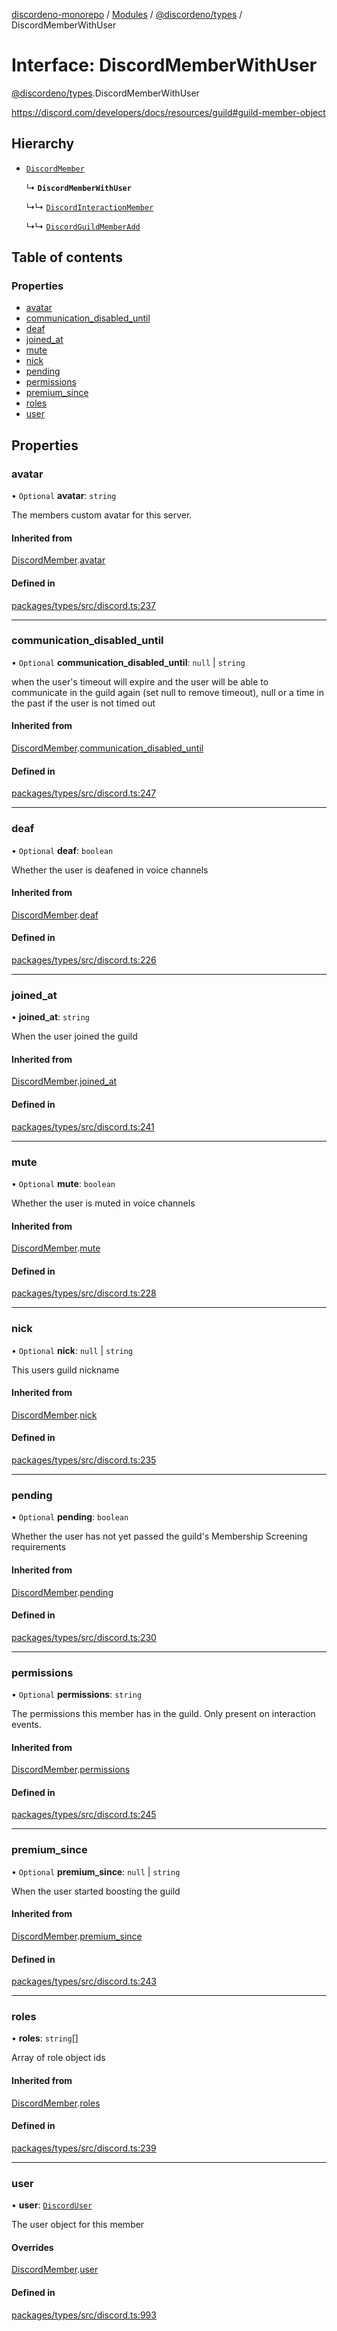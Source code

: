 [discordeno-monorepo](../README.md) / [Modules](../modules.md) / [@discordeno/types](../modules/discordeno_types.md) / DiscordMemberWithUser

# Interface: DiscordMemberWithUser

[@discordeno/types](../modules/discordeno_types.md).DiscordMemberWithUser

https://discord.com/developers/docs/resources/guild#guild-member-object

## Hierarchy

- [`DiscordMember`](discordeno_types.DiscordMember.md)

  ↳ **`DiscordMemberWithUser`**

  ↳↳ [`DiscordInteractionMember`](discordeno_types.DiscordInteractionMember.md)

  ↳↳ [`DiscordGuildMemberAdd`](discordeno_types.DiscordGuildMemberAdd.md)

## Table of contents

### Properties

- [avatar](discordeno_types.DiscordMemberWithUser.md#avatar)
- [communication_disabled_until](discordeno_types.DiscordMemberWithUser.md#communication_disabled_until)
- [deaf](discordeno_types.DiscordMemberWithUser.md#deaf)
- [joined_at](discordeno_types.DiscordMemberWithUser.md#joined_at)
- [mute](discordeno_types.DiscordMemberWithUser.md#mute)
- [nick](discordeno_types.DiscordMemberWithUser.md#nick)
- [pending](discordeno_types.DiscordMemberWithUser.md#pending)
- [permissions](discordeno_types.DiscordMemberWithUser.md#permissions)
- [premium_since](discordeno_types.DiscordMemberWithUser.md#premium_since)
- [roles](discordeno_types.DiscordMemberWithUser.md#roles)
- [user](discordeno_types.DiscordMemberWithUser.md#user)

## Properties

### avatar

• `Optional` **avatar**: `string`

The members custom avatar for this server.

#### Inherited from

[DiscordMember](discordeno_types.DiscordMember.md).[avatar](discordeno_types.DiscordMember.md#avatar)

#### Defined in

[packages/types/src/discord.ts:237](https://github.com/deepsarda/discordeno/blob/c6dc30bb/packages/types/src/discord.ts#L237)

---

### communication_disabled_until

• `Optional` **communication_disabled_until**: `null` \| `string`

when the user's timeout will expire and the user will be able to communicate in the guild again (set null to remove timeout), null or a time in the past if the user is not timed out

#### Inherited from

[DiscordMember](discordeno_types.DiscordMember.md).[communication_disabled_until](discordeno_types.DiscordMember.md#communication_disabled_until)

#### Defined in

[packages/types/src/discord.ts:247](https://github.com/deepsarda/discordeno/blob/c6dc30bb/packages/types/src/discord.ts#L247)

---

### deaf

• `Optional` **deaf**: `boolean`

Whether the user is deafened in voice channels

#### Inherited from

[DiscordMember](discordeno_types.DiscordMember.md).[deaf](discordeno_types.DiscordMember.md#deaf)

#### Defined in

[packages/types/src/discord.ts:226](https://github.com/deepsarda/discordeno/blob/c6dc30bb/packages/types/src/discord.ts#L226)

---

### joined_at

• **joined_at**: `string`

When the user joined the guild

#### Inherited from

[DiscordMember](discordeno_types.DiscordMember.md).[joined_at](discordeno_types.DiscordMember.md#joined_at)

#### Defined in

[packages/types/src/discord.ts:241](https://github.com/deepsarda/discordeno/blob/c6dc30bb/packages/types/src/discord.ts#L241)

---

### mute

• `Optional` **mute**: `boolean`

Whether the user is muted in voice channels

#### Inherited from

[DiscordMember](discordeno_types.DiscordMember.md).[mute](discordeno_types.DiscordMember.md#mute)

#### Defined in

[packages/types/src/discord.ts:228](https://github.com/deepsarda/discordeno/blob/c6dc30bb/packages/types/src/discord.ts#L228)

---

### nick

• `Optional` **nick**: `null` \| `string`

This users guild nickname

#### Inherited from

[DiscordMember](discordeno_types.DiscordMember.md).[nick](discordeno_types.DiscordMember.md#nick)

#### Defined in

[packages/types/src/discord.ts:235](https://github.com/deepsarda/discordeno/blob/c6dc30bb/packages/types/src/discord.ts#L235)

---

### pending

• `Optional` **pending**: `boolean`

Whether the user has not yet passed the guild's Membership Screening requirements

#### Inherited from

[DiscordMember](discordeno_types.DiscordMember.md).[pending](discordeno_types.DiscordMember.md#pending)

#### Defined in

[packages/types/src/discord.ts:230](https://github.com/deepsarda/discordeno/blob/c6dc30bb/packages/types/src/discord.ts#L230)

---

### permissions

• `Optional` **permissions**: `string`

The permissions this member has in the guild. Only present on interaction events.

#### Inherited from

[DiscordMember](discordeno_types.DiscordMember.md).[permissions](discordeno_types.DiscordMember.md#permissions)

#### Defined in

[packages/types/src/discord.ts:245](https://github.com/deepsarda/discordeno/blob/c6dc30bb/packages/types/src/discord.ts#L245)

---

### premium_since

• `Optional` **premium_since**: `null` \| `string`

When the user started boosting the guild

#### Inherited from

[DiscordMember](discordeno_types.DiscordMember.md).[premium_since](discordeno_types.DiscordMember.md#premium_since)

#### Defined in

[packages/types/src/discord.ts:243](https://github.com/deepsarda/discordeno/blob/c6dc30bb/packages/types/src/discord.ts#L243)

---

### roles

• **roles**: `string`[]

Array of role object ids

#### Inherited from

[DiscordMember](discordeno_types.DiscordMember.md).[roles](discordeno_types.DiscordMember.md#roles)

#### Defined in

[packages/types/src/discord.ts:239](https://github.com/deepsarda/discordeno/blob/c6dc30bb/packages/types/src/discord.ts#L239)

---

### user

• **user**: [`DiscordUser`](discordeno_types.DiscordUser.md)

The user object for this member

#### Overrides

[DiscordMember](discordeno_types.DiscordMember.md).[user](discordeno_types.DiscordMember.md#user)

#### Defined in

[packages/types/src/discord.ts:993](https://github.com/deepsarda/discordeno/blob/c6dc30bb/packages/types/src/discord.ts#L993)
